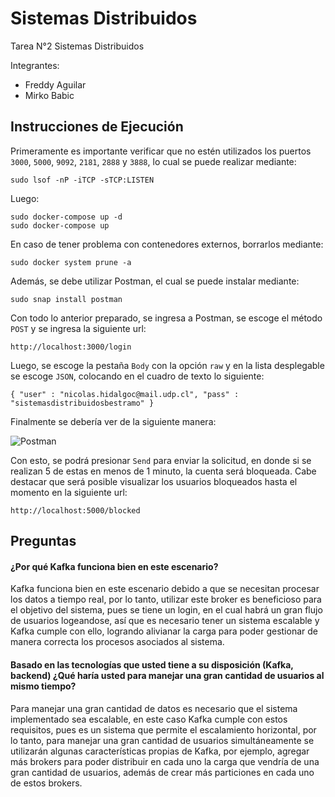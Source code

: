 # Sistemas Distribuidos
Tarea N°2 Sistemas Distribuidos

Integrantes:
- Freddy Aguilar
- Mirko Babic

## Instrucciones de Ejecución

Primeramente es importante verificar que no estén utilizados los puertos `3000`, `5000`, `9092`, `2181`, `2888` y `3888`, lo cual se puede realizar mediante:

```
sudo lsof -nP -iTCP -sTCP:LISTEN
```

Luego:

```
sudo docker-compose up -d
sudo docker-compose up
```
En caso de tener problema con contenedores externos, borrarlos mediante:

```
sudo docker system prune -a
```

Además, se debe utilizar Postman, el cual se puede instalar mediante:

```
sudo snap install postman
```

Con todo lo anterior preparado, se ingresa a Postman, se escoge el método `POST` y se ingresa la siguiente url:

`http://localhost:3000/login`

Luego, se escoge la pestaña `Body` con la opción `raw` y en la lista desplegable se escoge `JSON`, colocando en el cuadro de texto lo siguiente:

`{
 "user" : "nicolas.hidalgoc@mail.udp.cl",
 "pass" : "sistemasdistribuidosbestramo"
}`

Finalmente se debería ver de la siguiente manera:

![Postman](https://user-images.githubusercontent.com/103700122/169953179-d402cbb5-7ccb-4000-9978-7fcbfaca166c.png)

Con esto, se podrá presionar `Send` para enviar la solicitud, en donde si se realizan 5 de estas en menos de 1 minuto, la cuenta será bloqueada. Cabe destacar que será posible visualizar los usuarios bloqueados hasta el momento en la siguiente url:

`http://localhost:5000/blocked`

## Preguntas

#### ¿Por qué Kafka funciona bien en este escenario?

Kafka funciona bien en este escenario debido a que se necesitan procesar los datos a tiempo real, por lo tanto, utilizar este broker es beneficioso para el objetivo del sistema, pues se tiene un login, en el cual habrá un gran flujo de usuarios logeandose, así que es necesario tener un sistema escalable y Kafka cumple con ello, logrando alivianar la carga para poder gestionar de manera correcta los procesos asociados al sistema.


#### Basado en las tecnologías que usted tiene a su disposición (Kafka, backend) ¿Qué haría usted para manejar una gran cantidad de usuarios al mismo tiempo?

Para manejar una gran cantidad de datos es necesario que el sistema implementado sea escalable, en este caso Kafka cumple con estos requisitos, pues es un sistema que permite el escalamiento horizontal, por lo tanto, para manejar una gran cantidad de usuarios simultáneamente se utilizarán algunas características propias de Kafka, por ejemplo, agregar más brokers para poder distribuir en cada uno la carga que vendría de una gran cantidad de usuarios, además de crear más particiones en cada uno de estos brokers.
